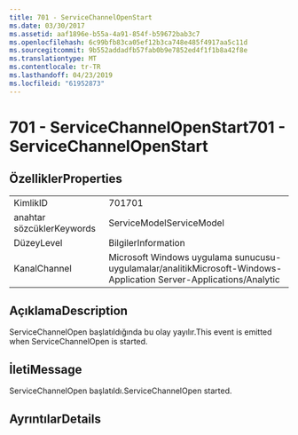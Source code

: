 ```yaml
---
title: 701 - ServiceChannelOpenStart
ms.date: 03/30/2017
ms.assetid: aaf1896e-b55a-4a91-854f-b59672bab3c7
ms.openlocfilehash: 6c99bfb83ca05ef12b3ca748e485f4917aa5c11d
ms.sourcegitcommit: 9b552addadfb57fab0b9e7852ed4f1f1b8a42f8e
ms.translationtype: MT
ms.contentlocale: tr-TR
ms.lasthandoff: 04/23/2019
ms.locfileid: "61952873"
---
```

# <a name="701---servicechannelopenstart"></a><span data-ttu-id="65ad9-102">701 - ServiceChannelOpenStart</span><span class="sxs-lookup"><span data-stu-id="65ad9-102">701 - ServiceChannelOpenStart</span></span>
## <a name="properties"></a><span data-ttu-id="65ad9-103">Özellikler</span><span class="sxs-lookup"><span data-stu-id="65ad9-103">Properties</span></span>  
  
|||  
|-|-|  
|<span data-ttu-id="65ad9-104">Kimlik</span><span class="sxs-lookup"><span data-stu-id="65ad9-104">ID</span></span>|<span data-ttu-id="65ad9-105">701</span><span class="sxs-lookup"><span data-stu-id="65ad9-105">701</span></span>|  
|<span data-ttu-id="65ad9-106">anahtar sözcükler</span><span class="sxs-lookup"><span data-stu-id="65ad9-106">Keywords</span></span>|<span data-ttu-id="65ad9-107">ServiceModel</span><span class="sxs-lookup"><span data-stu-id="65ad9-107">ServiceModel</span></span>|  
|<span data-ttu-id="65ad9-108">Düzey</span><span class="sxs-lookup"><span data-stu-id="65ad9-108">Level</span></span>|<span data-ttu-id="65ad9-109">Bilgiler</span><span class="sxs-lookup"><span data-stu-id="65ad9-109">Information</span></span>|  
|<span data-ttu-id="65ad9-110">Kanal</span><span class="sxs-lookup"><span data-stu-id="65ad9-110">Channel</span></span>|<span data-ttu-id="65ad9-111">Microsoft Windows uygulama sunucusu-uygulamalar/analitik</span><span class="sxs-lookup"><span data-stu-id="65ad9-111">Microsoft-Windows-Application Server-Applications/Analytic</span></span>|  
  
## <a name="description"></a><span data-ttu-id="65ad9-112">Açıklama</span><span class="sxs-lookup"><span data-stu-id="65ad9-112">Description</span></span>  
 <span data-ttu-id="65ad9-113">ServiceChannelOpen başlatıldığında bu olay yayılır.</span><span class="sxs-lookup"><span data-stu-id="65ad9-113">This event is emitted when ServiceChannelOpen is started.</span></span>  
  
## <a name="message"></a><span data-ttu-id="65ad9-114">İleti</span><span class="sxs-lookup"><span data-stu-id="65ad9-114">Message</span></span>  
 <span data-ttu-id="65ad9-115">ServiceChannelOpen başlatıldı.</span><span class="sxs-lookup"><span data-stu-id="65ad9-115">ServiceChannelOpen started.</span></span>  
  
## <a name="details"></a><span data-ttu-id="65ad9-116">Ayrıntılar</span><span class="sxs-lookup"><span data-stu-id="65ad9-116">Details</span></span>

